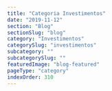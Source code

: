 ```yaml
---
title: "Categoria Investimentos"
date: "2019-11-12"
section: "Blog"
sectionSlug: "blog"
category: "Investimentos"
categorySlug: "investimentos"
subcategory: ""
subcategorySlug: ""
featuredImage: "blog-featured"
pageType: "category"
indexOrder: 310
---
```

